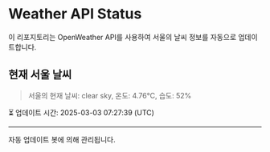 
# Weather API Status

이 리포지토리는 OpenWeather API를 사용하여 서울의 날씨 정보를 자동으로 업데이트합니다.

## 현재 서울 날씨
> 서울의 현재 날씨: clear sky, 온도: 4.76°C, 습도: 52%

⏳ 업데이트 시간: 2025-03-03 07:27:39 (UTC)

---
자동 업데이트 봇에 의해 관리됩니다.
